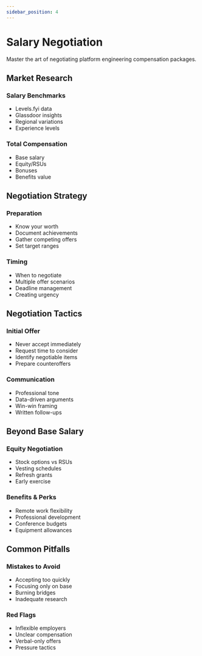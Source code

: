 ```yaml
---
sidebar_position: 4
---
```


# Salary Negotiation

Master the art of negotiating platform engineering compensation packages.

## Market Research

### Salary Benchmarks
- Levels.fyi data
- Glassdoor insights
- Regional variations
- Experience levels

### Total Compensation
- Base salary
- Equity/RSUs
- Bonuses
- Benefits value

## Negotiation Strategy

### Preparation
- Know your worth
- Document achievements
- Gather competing offers
- Set target ranges

### Timing
- When to negotiate
- Multiple offer scenarios
- Deadline management
- Creating urgency

## Negotiation Tactics

### Initial Offer
- Never accept immediately
- Request time to consider
- Identify negotiable items
- Prepare counteroffers

### Communication
- Professional tone
- Data-driven arguments
- Win-win framing
- Written follow-ups

## Beyond Base Salary

### Equity Negotiation
- Stock options vs RSUs
- Vesting schedules
- Refresh grants
- Early exercise

### Benefits & Perks
- Remote work flexibility
- Professional development
- Conference budgets
- Equipment allowances

## Common Pitfalls

### Mistakes to Avoid
- Accepting too quickly
- Focusing only on base
- Burning bridges
- Inadequate research

### Red Flags
- Inflexible employers
- Unclear compensation
- Verbal-only offers
- Pressure tactics